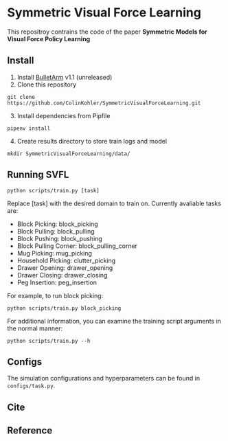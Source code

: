 # Symmetric Visual Force Learning

This repositroy contrains the code of the paper **Symmetric Models for Visual Force Policy Learning**

## Install
1. Install [BulletArm](https://github.com/ColinKohler/BulletArm/tree/v1.1) v1.1 (unreleased)
2. Clone this repository
```
git clone https://github.com/ColinKohler/SymmetricVisualForceLearning.git
```
3. Install dependencies from Pipfile
```
pipenv install
```
4. Create results directory to store train logs and model
```
mkdir SymmetricVisualForceLearning/data/
```

## Running SVFL
```
python scripts/train.py [task]
```

Replace [task] with the desired domain to train on. Currently avaliable tasks are: 
  * Block Picking: block_picking
  * Block Pulling: block_pulling
  * Block Pushing: block_pushing
  * Block Pulling Corner: block_pulling_corner
  * Mug Picking: mug_picking
  * Household Picking: clutter_picking
  * Drawer Opening: drawer_opening
  * Drawer Closing: drawer_closing
  * Peg Insertion: peg_insertion

For example, to run block picking:
```
python scripts/train.py block_picking
```
   
For additional information, you can examine the training script arguments in the normal manner:
```
python scripts/train.py --h
```

## Configs
The simulation configurations and hyperparameters can be found in ```configs/task.py```. 

## Cite

## Reference
